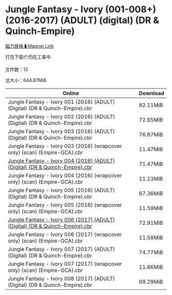 # Jungle Fantasy - Ivory (001-008+) (2016-2017) (ADULT) (digital) (DR & Quinch-Empire)

[磁力链接⬇Magnet Link](magnet:?xt=urn:btih:ad476c5f596c4494f5710eb7cebf74258a97d904&dn=Jungle%20Fantasy%20-%20Ivory%20%28001-008%2B%29%20%282016-2017%29%20%28ADULT%29%20%28digital%29%20%28DR%20%26%20Quinch-Empire%29)

打包下载📦仍在工事中

文件数：13

总大小：644.87MiB

Online | Download
--- | ---
Jungle Fantasy - Ivory 001 (2016) (ADULT) (Digital) (DR & Quinch-Empire).cbr | 82.11MiB
Jungle Fantasy - Ivory 002 (2016) (ADULT) (Digital) (DR & Quinch-Empire).cbr | 72.65MiB
Jungle Fantasy - Ivory 003 (2016) (ADULT) (Digital) (DR & Quinch-Empire).cbr | 76.87MiB
Jungle Fantasy - Ivory 003 (2016) (wrapcover only) (scan) (Empire-GCA).cbr | 11.47MiB
[Jungle Fantasy - Ivory 004 (2016) (ADULT) (Digital) (DR & Quinch-Empire).cbr](https://github.com/alicewish/markdown/blob/master/comic/Jungle-Fantasy-Ivory-004-2016-ADULT-Digital-DR-Quinch-Empire-cbr.md) | 71.47MiB
Jungle Fantasy - Ivory 004 (2016) (wrapcover only) (scan) (Empire-GCA).cbr | 11.13MiB
Jungle Fantasy - Ivory 005 (2016) (ADULT) (Digital) (DR & Quinch-Empire).cbr | 67.36MiB
Jungle Fantasy - Ivory 005 (2016) (wrapcover only) (scan) (Empire-GCA).cbr | 11.59MiB
[Jungle Fantasy - Ivory 006 (2017) (ADULT) (Digital) (DR & Quinch-Empire).cbr](https://github.com/alicewish/markdown/blob/master/comic/Jungle-Fantasy-Ivory-006-2017-ADULT-Digital-DR-Quinch-Empire-cbr.md) | 72.91MiB
Jungle Fantasy - Ivory 006 (2017) (wrapcover only) (scan) (Empire-GCA).cbr | 11.58MiB
Jungle Fantasy - Ivory 007 (2017) (ADULT) (Digital) (DR & Quinch-Empire).cbr | 74.77MiB
Jungle Fantasy - Ivory 007 (2017) (wrapcover only) (scan) (Empire-GCA).cbr | 11.66MiB
Jungle Fantasy - Ivory 008 (2017) (ADULT) (Digital) (DR & Quinch-Empire).cbr | 69.29MiB